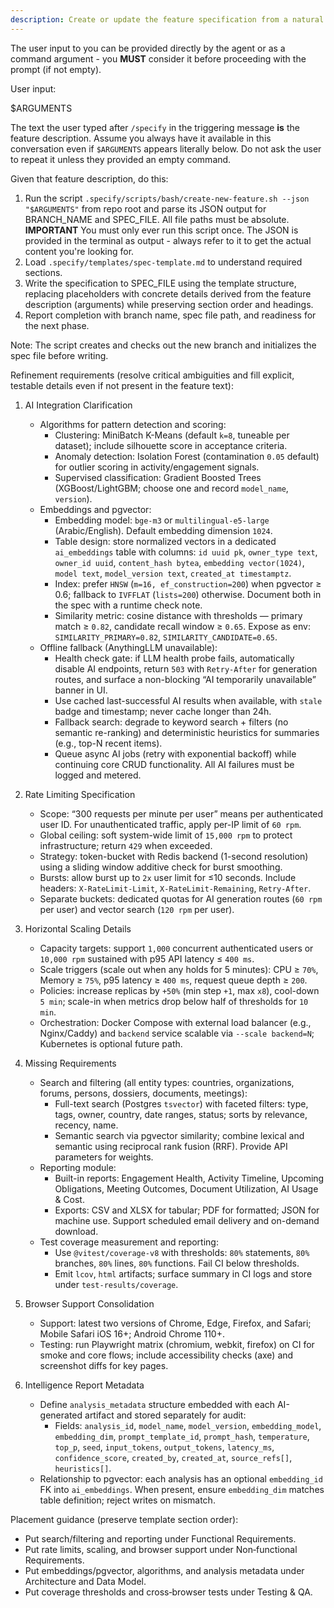 ```yaml
---
description: Create or update the feature specification from a natural language feature description.
---
```


The user input to you can be provided directly by the agent or as a command argument - you **MUST** consider it before proceeding with the prompt (if not empty).

User input:

$ARGUMENTS

The text the user typed after `/specify` in the triggering message **is** the feature description. Assume you always have it available in this conversation even if `$ARGUMENTS` appears literally below. Do not ask the user to repeat it unless they provided an empty command.

Given that feature description, do this:

1. Run the script `.specify/scripts/bash/create-new-feature.sh --json "$ARGUMENTS"` from repo root and parse its JSON output for BRANCH_NAME and SPEC_FILE. All file paths must be absolute.
  **IMPORTANT** You must only ever run this script once. The JSON is provided in the terminal as output - always refer to it to get the actual content you're looking for.
2. Load `.specify/templates/spec-template.md` to understand required sections.
3. Write the specification to SPEC_FILE using the template structure, replacing placeholders with concrete details derived from the feature description (arguments) while preserving section order and headings.
4. Report completion with branch name, spec file path, and readiness for the next phase.

Note: The script creates and checks out the new branch and initializes the spec file before writing.

Refinement requirements (resolve critical ambiguities and fill explicit, testable details even if not present in the feature text):

1) AI Integration Clarification
   - Algorithms for pattern detection and scoring:
     - Clustering: MiniBatch K-Means (default `k=8`, tuneable per dataset); include silhouette score in acceptance criteria.
     - Anomaly detection: Isolation Forest (contamination `0.05` default) for outlier scoring in activity/engagement signals.
     - Supervised classification: Gradient Boosted Trees (XGBoost/LightGBM; choose one and record `model_name`, `version`).
   - Embeddings and pgvector:
     - Embedding model: `bge-m3` or `multilingual-e5-large` (Arabic/English). Default embedding dimension `1024`.
     - Table design: store normalized vectors in a dedicated `ai_embeddings` table with columns: `id uuid pk`, `owner_type text`, `owner_id uuid`, `content_hash bytea`, `embedding vector(1024)`, `model text`, `model_version text`, `created_at timestamptz`.
     - Index: prefer `HNSW` (`m=16, ef_construction=200`) when pgvector ≥ 0.6; fallback to `IVFFLAT` (`lists=200`) otherwise. Document both in the spec with a runtime check note.
     - Similarity metric: cosine distance with thresholds — primary match ≥ `0.82`, candidate recall window ≥ `0.65`. Expose as env: `SIMILARITY_PRIMARY=0.82`, `SIMILARITY_CANDIDATE=0.65`.
   - Offline fallback (AnythingLLM unavailable):
     - Health check gate: if LLM health probe fails, automatically disable AI endpoints, return `503` with `Retry-After` for generation routes, and surface a non-blocking “AI temporarily unavailable” banner in UI.
     - Use cached last-successful AI results when available, with `stale` badge and timestamp; never cache longer than 24h.
     - Fallback search: degrade to keyword search + filters (no semantic re-ranking) and deterministic heuristics for summaries (e.g., top-N recent items).
     - Queue async AI jobs (retry with exponential backoff) while continuing core CRUD functionality. All AI failures must be logged and metered.

2) Rate Limiting Specification
   - Scope: “300 requests per minute per user” means per authenticated user ID. For unauthenticated traffic, apply per-IP limit of `60 rpm`.
   - Global ceiling: soft system-wide limit of `15,000 rpm` to protect infrastructure; return `429` when exceeded.
   - Strategy: token-bucket with Redis backend (1-second resolution) using a sliding window additive check for burst smoothing.
   - Bursts: allow burst up to `2x` user limit for ≤10 seconds. Include headers: `X-RateLimit-Limit`, `X-RateLimit-Remaining`, `Retry-After`.
   - Separate buckets: dedicated quotas for AI generation routes (`60 rpm` per user) and vector search (`120 rpm` per user).

3) Horizontal Scaling Details
   - Capacity targets: support `1,000` concurrent authenticated users or `10,000 rpm` sustained with p95 API latency ≤ `400 ms`.
   - Scale triggers (scale out when any holds for 5 minutes): CPU ≥ `70%`, Memory ≥ `75%`, p95 latency ≥ `400 ms`, request queue depth ≥ `200`.
   - Policies: increase replicas by `+50%` (min step `+1`, max `x8`), cool-down `5 min`; scale-in when metrics drop below half of thresholds for `10 min`.
   - Orchestration: Docker Compose with external load balancer (e.g., Nginx/Caddy) and `backend` service scalable via `--scale backend=N`; Kubernetes is optional future path.

4) Missing Requirements
   - Search and filtering (all entity types: countries, organizations, forums, persons, dossiers, documents, meetings):
     - Full-text search (Postgres `tsvector`) with faceted filters: type, tags, owner, country, date ranges, status; sorts by relevance, recency, name.
     - Semantic search via pgvector similarity; combine lexical and semantic using reciprocal rank fusion (RRF). Provide API parameters for weights.
   - Reporting module:
     - Built-in reports: Engagement Health, Activity Timeline, Upcoming Obligations, Meeting Outcomes, Document Utilization, AI Usage & Cost.
     - Exports: CSV and XLSX for tabular; PDF for formatted; JSON for machine use. Support scheduled email delivery and on-demand download.
   - Test coverage measurement and reporting:
     - Use `@vitest/coverage-v8` with thresholds: `80%` statements, `80%` branches, `80%` lines, `80%` functions. Fail CI below thresholds.
     - Emit `lcov`, `html` artifacts; surface summary in CI logs and store under `test-results/coverage`.

5) Browser Support Consolidation
   - Support: latest two versions of Chrome, Edge, Firefox, and Safari; Mobile Safari iOS 16+; Android Chrome 110+.
   - Testing: run Playwright matrix (chromium, webkit, firefox) on CI for smoke and core flows; include accessibility checks (axe) and screenshot diffs for key pages.

6) Intelligence Report Metadata
   - Define `analysis_metadata` structure embedded with each AI-generated artifact and stored separately for audit:
     - Fields: `analysis_id`, `model_name`, `model_version`, `embedding_model`, `embedding_dim`, `prompt_template_id`, `prompt_hash`, `temperature`, `top_p`, `seed`, `input_tokens`, `output_tokens`, `latency_ms`, `confidence_score`, `created_by`, `created_at`, `source_refs[]`, `heuristics[]`.
   - Relationship to pgvector: each analysis has an optional `embedding_id` FK into `ai_embeddings`. When present, ensure `embedding_dim` matches table definition; reject writes on mismatch.

Placement guidance (preserve template section order):
   - Put search/filtering and reporting under Functional Requirements.
   - Put rate limits, scaling, and browser support under Non‑functional Requirements.
   - Put embeddings/pgvector, algorithms, and analysis metadata under Architecture and Data Model.
   - Put coverage thresholds and cross‑browser tests under Testing & QA.
